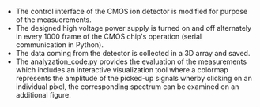 - The control interface of the CMOS ion detector is modified for purpose of the measuerements.
- The designed high voltage power supply is turned on and off alternately in every 1000 frame of the CMOS chip's operation (serial communication in Python).
- The data coming from the detector is collected in a 3D array and saved.
- The analyzation_code.py provides the evaluation of the measurements which includes an interactive visualization tool where a colormap represents the amplitude of the picked-up signals wherby clicking on an individual pixel, the corresponding spectrum can be examined on an additional figure.
